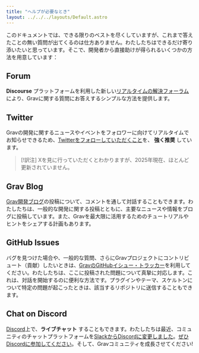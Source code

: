 ```yaml
---
title: "ヘルプが必要なとき"
layout: ../../../layouts/Default.astro
---
```


このドキュメントでは、できる限りのベストを尽くしていますが、これまで答えたことの無い質問が出てくるのは仕方ありません。わたしたちはできるだけ寄り添いたいと思っています。そこで、開発者から直接助けが得られるいくつかの方法を用意しています：

## Forum

**Discourse** プラットフォームを利用した新しい[リアルタイムの解決フォーラム](https://discourse.getgrav.org/)により、Gravに関する質問にお答えするシンプルな方法を提供します。

## Twitter

Gravの開発に関するニュースやイベントをフォロワーに向けてリアルタイムでお知らせできるため、[Twitterをフォローしていただくこと](https://twitter/getgrav)を、 **強く推奨** しています。

> [!訳注]
> Xを見に行っていただくとわかりますが、2025年現在、ほとんど更新されていません。

## Grav Blog

[Grav開発ブログ](https://getgrav.org/blog)の投稿について、コメントを通して対話することもできます。わたしたちは、一般的な開発に関する投稿とともに、主要なニュースや情報をブログに投稿しています。また、Gravを最大限に活用するためのチュートリアルやヒントをシェアする計画もあります。

## GitHub Issues

バグを見つけた場合や、一般的な質問、さらにGravプロジェクトにコントリビュート（貢献）したいときは、[GravのGitHubイシュー・トラッカー](https://github.com/getgrav/grav/issues)を利用してください。わたしたちは、ここに投稿された問題について真摯に対応します。これは、対話を開始するのに便利な方法です。プラグインやテーマ、スケルトンについて特定の問題が起こったときは、該当するリポジトリに送信することもできます。

## Chat on Discord

[Discord](https://chat.getgrav.org)上で、**ライブチャット** することもできます。わたしたちは最近、コミュニティのチャットプラットフォームを[SlackからDiscordに変更しました](https://getgrav.org/blog/chat-moving-to-discord)。[ぜひDiscordに参加してください](https://chat.getgrav.org)。そして、Gravコミュニティを成長させてください!

